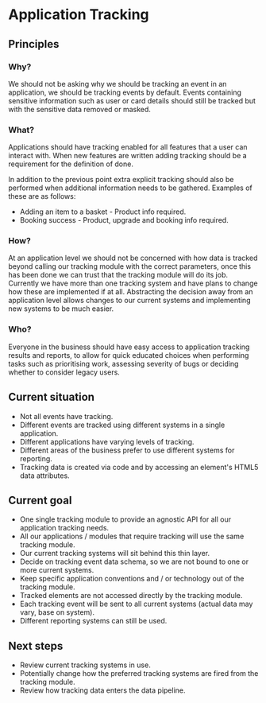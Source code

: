 # Application Tracking

## Principles

### Why?

We should not be asking why we should be tracking an event in an application, we should be tracking events by default. Events containing sensitive information such as user or card details should still be tracked but with the sensitive data removed or masked.

### What?

Applications should have tracking enabled for all features that a user can interact with. When new features are written adding tracking should be a requirement for the definition of done.

In addition to the previous point extra explicit tracking should also be performed when additional information needs to be gathered. Examples of these are as follows:

 * Adding an item to a basket - Product info required.
 * Booking success - Product, upgrade and booking info required.
 
### How?

At an application level we should not be concerned with how data is tracked beyond calling our tracking module with the correct parameters, once this has been done we can trust that the tracking module will do its job. Currently we have more than one tracking system and have plans to change how these are implemented if at all. Abstracting the decision away from an application level allows changes to our current systems and implementing new systems to be much easier.

### Who?

Everyone in the business should have easy access to application tracking results and reports, to allow for quick educated choices when performing tasks such as prioritising work, assessing severity of bugs or deciding whether to consider legacy users.

## Current situation

* Not all events have tracking.
* Different events are tracked using different systems in a single application.
* Different applications have varying levels of tracking.
* Different areas of the business prefer to use different systems for reporting.
* Tracking data is created via code and by accessing an element's HTML5 data attributes.

## Current goal

* One single tracking module to provide an agnostic API for all our application tracking needs.
* All our applications / modules that require tracking will use the same tracking module.
* Our current tracking systems will sit behind this thin layer.
* Decide on tracking event data schema, so we are not bound to one or more current systems.
* Keep specific application conventions and / or technology out of the tracking module.
* Tracked elements are not accessed directly by the tracking module.
* Each tracking event will be sent to all current systems (actual data may vary, base on system).
* Different reporting systems can still be used.

## Next steps

* Review current tracking systems in use.
* Potentially change how the preferred tracking systems are fired from the tracking module.
* Review how tracking data enters the data pipeline.
